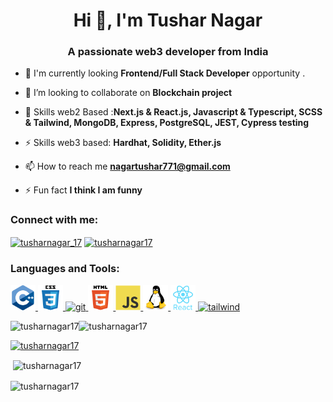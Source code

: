 <h1 align="center">Hi 👋, I'm Tushar Nagar</h1>
<h3 align="center">A passionate web3 developer from India</h3>

- 🌱 I'm currently looking **Frontend/Full Stack Developer** opportunity . 

- 🌱 I’m looking to collaborate on **Blockchain project**

- 💬 Skills web2 Based :**Next.js & React.js,   Javascript & Typescript, SCSS & Tailwind,  MongoDB, Express, PostgreSQL, JEST, Cypress testing**
- ⚡ Skills web3 based: **Hardhat, Solidity, Ether.js**

- 📫 How to reach me **nagartushar771@gmail.com**

- ⚡ Fun fact **I think I am funny**

<h3 align="left">Connect with me:</h3>
<p align="left">
<a href="https://twitter.com/tusharnagar_17" target="blank"><img align="center" src="https://raw.githubusercontent.com/rahuldkjain/github-profile-readme-generator/master/src/images/icons/Social/twitter.svg" alt="tusharnagar_17" height="30" width="40" /></a>
<a href="https://linkedin.com/in/tusharnagar17" target="blank"><img align="center" src="https://raw.githubusercontent.com/rahuldkjain/github-profile-readme-generator/master/src/images/icons/Social/linked-in-alt.svg" alt="tusharnagar17" height="30" width="40" /></a>
</p>

<h3 align="left">Languages and Tools:</h3>
<p align="left"> <a href="https://www.w3schools.com/cpp/" target="_blank" rel="noreferrer"> <img src="https://raw.githubusercontent.com/devicons/devicon/master/icons/cplusplus/cplusplus-original.svg" alt="cplusplus" width="40" height="40"/> </a> <a href="https://www.w3schools.com/css/" target="_blank" rel="noreferrer"> <img src="https://raw.githubusercontent.com/devicons/devicon/master/icons/css3/css3-original-wordmark.svg" alt="css3" width="40" height="40"/> </a> <a href="https://git-scm.com/" target="_blank" rel="noreferrer"> <img src="https://www.vectorlogo.zone/logos/git-scm/git-scm-icon.svg" alt="git" width="40" height="40"/> </a> <a href="https://www.w3.org/html/" target="_blank" rel="noreferrer"> <img src="https://raw.githubusercontent.com/devicons/devicon/master/icons/html5/html5-original-wordmark.svg" alt="html5" width="40" height="40"/> </a> <a href="https://developer.mozilla.org/en-US/docs/Web/JavaScript" target="_blank" rel="noreferrer"> <img src="https://raw.githubusercontent.com/devicons/devicon/master/icons/javascript/javascript-original.svg" alt="javascript" width="40" height="40"/> </a> <a href="https://www.linux.org/" target="_blank" rel="noreferrer"> <img src="https://raw.githubusercontent.com/devicons/devicon/master/icons/linux/linux-original.svg" alt="linux" width="40" height="40"/> </a> <a href="https://reactjs.org/" target="_blank" rel="noreferrer"> <img src="https://raw.githubusercontent.com/devicons/devicon/master/icons/react/react-original-wordmark.svg" alt="react" width="40" height="40"/> </a> <a href="https://tailwindcss.com/" target="_blank" rel="noreferrer"> <img src="https://www.vectorlogo.zone/logos/tailwindcss/tailwindcss-icon.svg" alt="tailwind" width="40" height="40"/> </a> </p>

<p><img align="left" src="https://github-readme-stats.vercel.app/api/top-langs?username=tusharnagar17&show_icons=true&locale=en&layout=compact" alt="tusharnagar17" /></p>

<p align="left"> <img src="https://komarev.com/ghpvc/?username=tusharnagar17&label=Profile%20views&color=0e75b6&style=flat" alt="tusharnagar17" /> </p>

<p align="left"> <a href="https://github.com/ryo-ma/github-profile-trophy"><img src="https://github-profile-trophy.vercel.app/?username=tusharnagar17" alt="tusharnagar17" /></a> </p>

<p>&nbsp;<img align="center" src="https://github-readme-stats.vercel.app/api?username=tusharnagar17&show_icons=true&locale=en" alt="tusharnagar17" /></p>

<p><img align="center" src="https://github-readme-streak-stats.herokuapp.com/?user=tusharnagar17&" alt="tusharnagar17" /></p>
